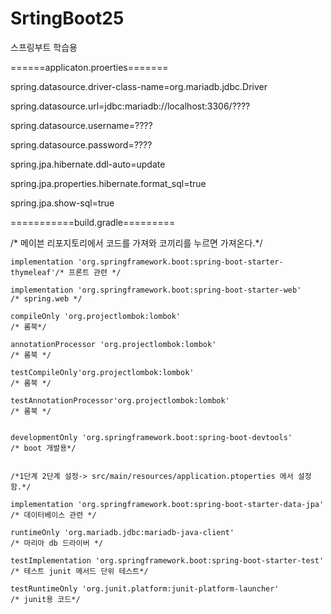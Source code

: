 # SrtingBoot25
스프링부트 학습용

======applicaton.proerties=======

spring.datasource.driver-class-name=org.mariadb.jdbc.Driver

spring.datasource.url=jdbc:mariadb://localhost:3306/????

spring.datasource.username=????

spring.datasource.password=????



spring.jpa.hibernate.ddl-auto=update

spring.jpa.properties.hibernate.format_sql=true

spring.jpa.show-sql=true




===========build.gradle=========

 /* 메이븐 리포지토리에서 코드를 가져와 코끼리를 누르면 가져온다.*/
 
    implementation 'org.springframework.boot:spring-boot-starter-thymeleaf'/* 프론트 관련 */
    
    implementation 'org.springframework.boot:spring-boot-starter-web'      /* spring.web */
    
    compileOnly 'org.projectlombok:lombok'                                 /* 롬북*/
    
    annotationProcessor 'org.projectlombok:lombok'                         /* 롬북 */
    
    testCompileOnly'org.projectlombok:lombok'                              /* 롬북 */
    
    testAnnotationProcessor'org.projectlombok:lombok'                      /* 롬북 */
    

    developmentOnly 'org.springframework.boot:spring-boot-devtools'        /* boot 개발용*/
    

    /*1단계 2단계 설정-> src/main/resources/application.ptoperties 에서 설정함.*/
    
    implementation 'org.springframework.boot:spring-boot-starter-data-jpa' /* 데이터베이스 관련 */
    
    runtimeOnly 'org.mariadb.jdbc:mariadb-java-client'                     /* 마리아 db 드라이버 */
    
    testImplementation 'org.springframework.boot:spring-boot-starter-test' /* 테스트 junit 메서드 단위 테스트*/
    
    testRuntimeOnly 'org.junit.platform:junit-platform-launcher'           /* junit용 코드*/
    
